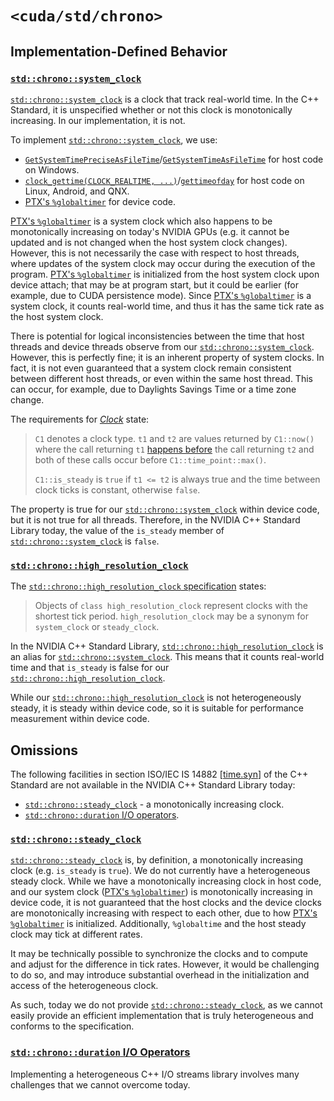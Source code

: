 # `<cuda/std/chrono>`

## Implementation-Defined Behavior

### [`std::chrono::system_clock`]

[`std::chrono::system_clock`] is a clock that track real-world time.
In the C++ Standard, it is unspecified whether or not this clock is
  monotonically increasing.
In our implementation, it is not.

To implement [`std::chrono::system_clock`], we use:

- [`GetSystemTimePreciseAsFileTime`]/[`GetSystemTimeAsFileTime`] for host code
      on Windows.
- [`clock_gettime(CLOCK_REALTIME, ...)`]/[`gettimeofday`] for host code on Linux,
      Android, and QNX.
- [PTX's `%globaltimer`] for device code.

[PTX's `%globaltimer`] is a system clock which also happens to be monotonically
  increasing on today's NVIDIA GPUs (e.g. it cannot be updated and is not changed
  when the host system clock changes).
However, this is not necessarily the case with respect to host threads, where
  updates of the system clock may occur during the execution of the program.
[PTX's `%globaltimer`] is initialized from the host system clock upon device
  attach; that may be at program start, but it could be earlier (for example,
  due to CUDA persistence mode).
Since [PTX's `%globaltimer`] is a system clock, it counts real-world time, and
  thus it has the same tick rate as the host system clock.

There is potential for logical inconsistencies between the time that
  host threads and device threads observe from our
  [`std::chrono::system_clock`].
However, this is perfectly fine; it is an inherent property of system clocks.
In fact, it is not even guaranteed that a system clock remain consistent
  between different host threads, or even within the same host thread.
This can occur, for example, due to Daylights Savings Time or a time zone
  change.

The requirements for [*Clock*] state:

> `C1` denotes a clock type. `t1` and `t2` are values returned by
> `C1::now()` where the call returning `t1` [happens before] the call returning
> `t2` and both of these calls occur before `C1::time_point::max()`.
>
> `C1::is_steady` is `true` if `t1 <= t2` is always true and the time between
> clock ticks is constant, otherwise `false`.

The property is true for our [`std::chrono::system_clock`] within device code,
  but it is not true for all threads.
Therefore, in the NVIDIA C++ Standard Library today, the value of the
  `is_steady` member of [`std::chrono::system_clock`] is `false`.

### [`std::chrono::high_resolution_clock`]

The [`std::chrono::high_resolution_clock` specification] states:

> Objects of `class high_resolution_clock` represent clocks with the
> shortest tick period. `high_resolution_clock` may be a synonym for
> `system_clock` or `steady_clock`.

In the NVIDIA C++ Standard Library, [`std::chrono::high_resolution_clock`] is
  an alias for [`std::chrono::system_clock`].
This means that it counts real-world time and that `is_steady` is false for
  our [`std::chrono::high_resolution_clock`].

While our [`std::chrono::high_resolution_clock`] is not heterogeneously steady,
  it is steady within device code, so it is suitable for performance measurement
  within device code.

## Omissions

The following facilities in section ISO/IEC IS 14882 [[time.syn]] of the C++
  Standard are not available in the NVIDIA C++ Standard Library today:

- [`std::chrono::steady_clock`] - a monotonically increasing clock.
- [`std::chrono::duration` I/O operators].

### [`std::chrono::steady_clock`]

[`std::chrono::steady_clock`] is, by definition, a monotonically increasing
  clock (e.g. `is_steady` is `true`).
We do not currently have a heterogeneous steady clock.
While we have a monotonically increasing clock in host code, and our system clock
  ([PTX's `%globaltimer`]) is monotonically increasing in device code, it is
  not guaranteed that the host clocks and the device clocks are monotonically
  increasing with respect to each other, due to how [PTX's `%globaltimer`] is
  initialized.
Additionally, `%globaltime` and the host steady clock may tick at different
  rates.

It may be technically possible to synchronize the clocks and to compute and
  adjust for the difference in tick rates.
However, it would be challenging to do so, and may introduce substantial overhead
  in the initialization and access of the heterogeneous clock.

As such, today we do not provide [`std::chrono::steady_clock`], as we cannot
  easily provide an efficient implementation that is truly heterogeneous and
  conforms to the specification.

### [`std::chrono::duration` I/O Operators]

Implementing a heterogeneous C++ I/O streams library involves many challenges
  that we cannot overcome today.


[time.syn]: https://eel.is/c++draft/time.syn

[*Clock*]: https://eel.is/c++draft/time.clock.req

[happens before]: http://eel.is/c++draft/intro.multithread#def:happens_before

[`std::chrono::duration` I/O Operators]: https://eel.is/c++draft/time.duration.io

[`std::chrono::system_clock`]: https://en.cppreference.com/w/cpp/chrono/system_clock
[`std::chrono::high_resolution_clock`]: https://en.cppreference.com/w/cpp/chrono/high_resolution_clock
[`std::chrono::steady_clock`]: https://en.cppreference.com/w/cpp/chrono/steady_clock

[`std::chrono::system_clock` specification]: http://eel.is/c++draft/time.clock.system
[`std::chrono::high_resolution_clock` specification]: http://eel.is/c++draft/time.clock.hires

[`GetSystemTimePreciseAsFileTime`]: https://docs.microsoft.com/en-us/windows/win32/api/sysinfoapi/nf-sysinfoapi-getsystemtimepreciseasfiletime
[`GetSystemTimeAsFileTime`]: https://docs.microsoft.com/en-us/windows/win32/api/sysinfoapi/nf-sysinfoapi-getsystemtimeasfiletime

[`clock_gettime(CLOCK_REALTIME, ...)`]: https://linux.die.net/man/3/clock_gettime
[`gettimeofday`]: https://linux.die.net/man/2/gettimeofday

[PTX's `%globaltimer`]: https://docs.nvidia.com/cuda/parallel-thread-execution/index.html#special-registers-globaltimer

